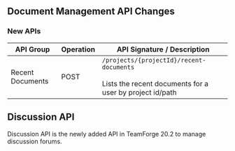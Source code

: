 ## Document Management API Changes

### New APIs

| API Group | Operation | API Signature / Description |
|-----------|-----------|-----------------------------|
| Recent Documents | POST | `/projects/{projectId}/recent-documents`<br><br>Lists the recent documents for a user by project id/path |

## Discussion API
Discussion API is the newly added API in TeamForge 20.2 to manage discussion forums.



